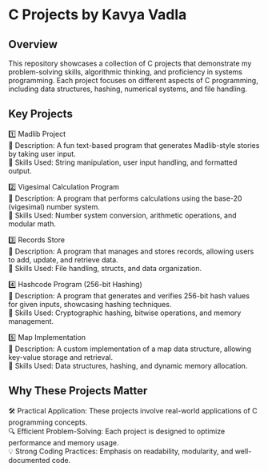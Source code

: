 # C Projects by Kavya Vadla
## Overview
This repository showcases a collection of C projects that demonstrate my problem-solving skills, algorithmic thinking, and proficiency in systems programming. Each project focuses on different aspects of C programming, including data structures, hashing, numerical systems, and file handling.

## Key Projects
1️⃣ Madlib Project\
📌 Description: A fun text-based program that generates Madlib-style stories by taking user input.\
🔹 Skills Used: String manipulation, user input handling, and formatted output.

2️⃣ Vigesimal Calculation Program\
📌 Description: A program that performs calculations using the base-20 (vigesimal) number system.\
🔹 Skills Used: Number system conversion, arithmetic operations, and modular math.

3️⃣ Records Store\
📌 Description: A program that manages and stores records, allowing users to add, update, and retrieve data.\
🔹 Skills Used: File handling, structs, and data organization.

4️⃣ Hashcode Program (256-bit Hashing)\
📌 Description: A program that generates and verifies 256-bit hash values for given inputs, showcasing hashing techniques.\
🔹 Skills Used: Cryptographic hashing, bitwise operations, and memory management.

5️⃣ Map Implementation\
📌 Description: A custom implementation of a map data structure, allowing key-value storage and retrieval.\
🔹 Skills Used: Data structures, hashing, and dynamic memory allocation.

## Why These Projects Matter
🛠 Practical Application: These projects involve real-world applications of C programming concepts.\
🔍 Efficient Problem-Solving: Each project is designed to optimize performance and memory usage.\
💡 Strong Coding Practices: Emphasis on readability, modularity, and well-documented code.
